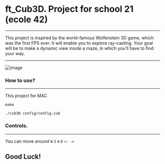 # ft_Cub3D. Project for school 21 (ecole 42)
-------------

This project is inspired by the world-famous Wolfenstein 3D game, which was the first FPS ever. It will enable you to explore ray-casting. Your goal will be to make a dynamic view inside a maze, in which you’ll have to find your way.

-----------------------------


![image](https://drive.google.com/uc?export=view&id=1yLwDuatmpZlS-dytOGBCkuCZjmXVOPwL)

### How to use?
------------------------------
This project for MAC

`make`

`./cub3D config/config.cub`


### Controls.
------------------------------
You can move around `W` `S` `A` `D` `<-` `->`

## Good Luck!

